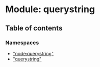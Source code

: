 # Module: querystring

## Table of contents

### Namespaces

- [&quot;node:querystring&quot;](querystring._node_querystring_.md)
- [&quot;querystring&quot;](querystring._querystring_.md)
